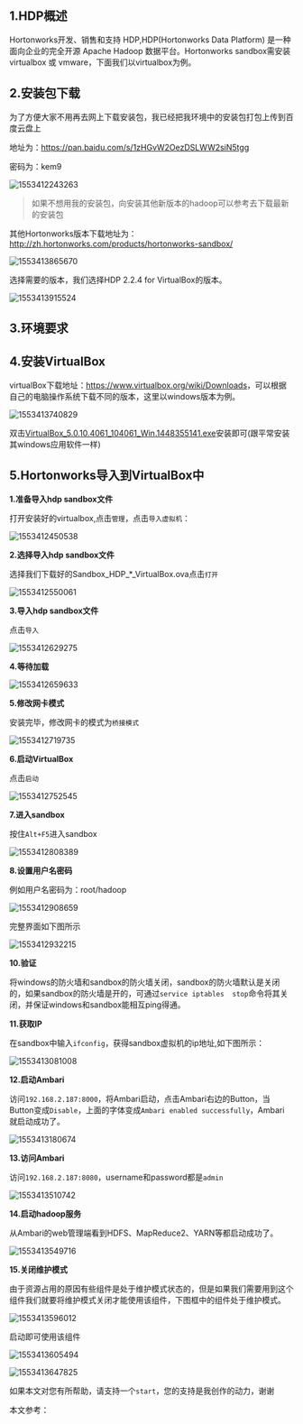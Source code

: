 ## 1.HDP概述

Hortonworks开发、销售和支持 HDP,HDP(Hortonworks Data Platform) 是一种面向企业的完全开源 Apache Hadoop 数据平台。Hortonworks sandbox需安装virtualbox 或 vmware，下面我们以virtualbox为例。

## 2.安装包下载

为了方便大家不用再去网上下载安装包，我已经把我环境中的安装包打包上传到百度云盘上

地址为：<https://pan.baidu.com/s/1zHGvW2OezDSLWW2siN5tgg>

密码为：kem9

![1553412243263](.image/HDP-sandbox-install.assets/1553412243263.png)

>  如果不想用我的安装包，向安装其他新版本的hadoop可以参考去下载最新的安装包

其他Hortonworks版本下载地址为：<http://zh.hortonworks.com/products/hortonworks-sandbox/>

![1553413865670](.image/HDP-sandbox-install.assets/1553413865670.png)

选择需要的版本，我们选择HDP 2.2.4 for VirtualBox的版本。

![1553413915524](.image/HDP-sandbox-install.assets/1553413915524.png)

## 3.环境要求



## 4.安装VirtualBox

virtualBox下载地址：<https://www.virtualbox.org/wiki/Downloads>，可以根据自己的电脑操作系统下载不同的版本，这里以windows版本为例。

![1553413740829](.image/HDP-sandbox-install.assets/1553413740829.png)

双击[VirtualBox_5.0.10.4061_104061_Win.1448355141.exe](javascript:void(0);)安装即可(跟平常安装其windows应用软件一样)

## 5.Hortonworks导入到VirtualBox中

**1.准备导入hdp sandbox文件**

打开安装好的virtualbox,点击`管理`，点击`导入虚拟机`：

![1553412450538](.image/HDP-sandbox-install.assets/1553412450538.png)

**2.选择导入hdp sandbox文件**

选择我们下载好的Sandbox_HDP_*_VirtualBox.ova点击`打开`

![1553412550061](.image/HDP-sandbox-install.assets/1553412550061.png)

**3.导入hdp sandbox文件**

点击`导入`

![1553412629275](.image/HDP-sandbox-install.assets/1553412629275.png)

**4.等待加载**

![1553412659633](.image/HDP-sandbox-install.assets/1553412659633.png)

**5.修改网卡模式**

安装完毕，修改网卡的模式为`桥接模式`

![1553412719735](.image/HDP-sandbox-install.assets/1553412719735.png)

**6.启动VirtualBox**

点击`启动`

![1553412752545](.image/HDP-sandbox-install.assets/1553412752545.png)

**7.进入sandbox**

按住`Alt+F5`进入sandbox

![1553412808389](.image/HDP-sandbox-install.assets/1553412808389.png)

**8.设置用户名密码**

例如用户名密码为：root/hadoop

![1553412908659](.image/HDP-sandbox-install.assets/1553412908659.png)

完整界面如下图所示

![1553412932215](.image/HDP-sandbox-install.assets/1553412932215.png)

**10.验证**

将windows的防火墙和sandbox的防火墙关闭，sandbox的防火墙默认是关闭的，如果sandbox的防火墙是开的，可通过`service iptables  stop`命令将其关闭，并保证windows和sandbox能相互ping得通。

**11.获取IP**

在sandbox中输入`ifconfig`，获得sandbox虚拟机的ip地址,如下图所示：

![1553413081008](.image/HDP-sandbox-install.assets/1553413081008.png)

**12.启动Ambari**

访问`192.168.2.187:8000`，将Ambari启动，点击Ambari右边的Button，当Button变成`Disable`，上面的字体变成`Ambari enabled successfully`，Ambari 就启动成功了。

![1553413180674](.image/HDP-sandbox-install.assets/1553413180674.png)

**13.访问Ambari**

访问`192.168.2.187:8080`，username和password都是`admin`

![1553413510742](.image/HDP-sandbox-install.assets/1553413510742.png)

**14.启动hadoop服务**

从Ambari的web管理端看到HDFS、MapReduce2、YARN等都启动成功了。

![1553413549716](.image/HDP-sandbox-install.assets/1553413549716.png)

**15.关闭维护模式**

由于资源占用的原因有些组件是处于维护模式状态的，但是如果我们需要用到这个组件我们就要将维护模式关闭才能使用该组件，下图框中的组件处于维护模式。

![1553413596012](.image/HDP-sandbox-install.assets/1553413596012.png)

启动即可使用该组件

![1553413605494](.image/HDP-sandbox-install.assets/1553413605494.png)

![1553413647825](.image/HDP-sandbox-install.assets/1553413647825.png)

如果本文对您有所帮助，请支持一个`start`，您的支持是我创作的动力，谢谢

本文参考：

